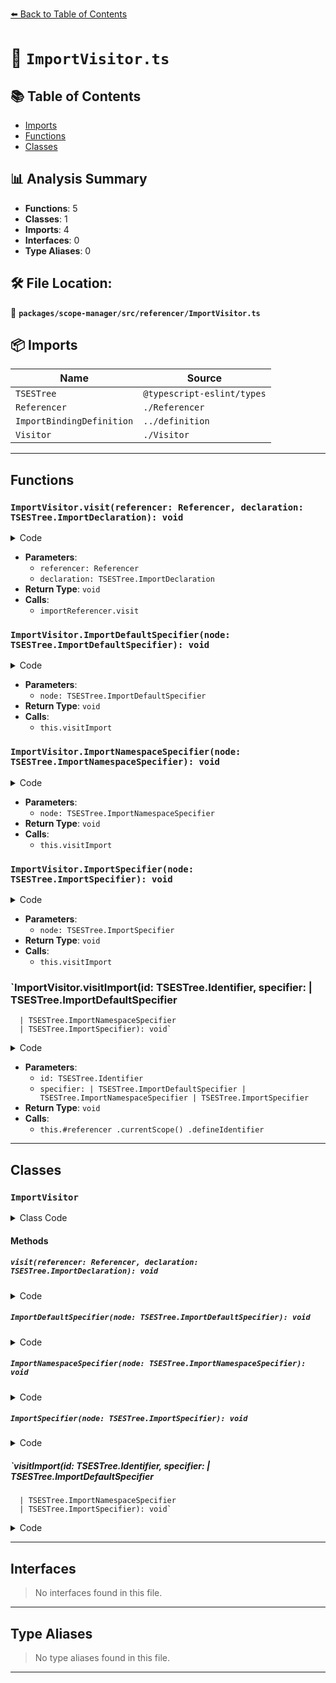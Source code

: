 [⬅️ Back to Table of Contents](../../../../index.md)

# 📄 `ImportVisitor.ts`

## 📚 Table of Contents

- [Imports](#imports)
- [Functions](#functions)
- [Classes](#classes)

## 📊 Analysis Summary

- **Functions**: 5
- **Classes**: 1
- **Imports**: 4
- **Interfaces**: 0
- **Type Aliases**: 0

## 🛠️ File Location:
📂 **`packages/scope-manager/src/referencer/ImportVisitor.ts`**

## 📦 Imports

| Name | Source |
|------|--------|
| `TSESTree` | `@typescript-eslint/types` |
| `Referencer` | `./Referencer` |
| `ImportBindingDefinition` | `../definition` |
| `Visitor` | `./Visitor` |


---

## Functions

### `ImportVisitor.visit(referencer: Referencer, declaration: TSESTree.ImportDeclaration): void`

<details><summary>Code</summary>

```ts
static visit(
    referencer: Referencer,
    declaration: TSESTree.ImportDeclaration,
  ): void {
    const importReferencer = new ImportVisitor(declaration, referencer);
    importReferencer.visit(declaration);
  }
```
</details>

- **Parameters**:
  - `referencer: Referencer`
  - `declaration: TSESTree.ImportDeclaration`
- **Return Type**: `void`
- **Calls**:
  - `importReferencer.visit`
### `ImportVisitor.ImportDefaultSpecifier(node: TSESTree.ImportDefaultSpecifier): void`

<details><summary>Code</summary>

```ts
protected ImportDefaultSpecifier(
    node: TSESTree.ImportDefaultSpecifier,
  ): void {
    const local = node.local;
    this.visitImport(local, node);
  }
```
</details>

- **Parameters**:
  - `node: TSESTree.ImportDefaultSpecifier`
- **Return Type**: `void`
- **Calls**:
  - `this.visitImport`
### `ImportVisitor.ImportNamespaceSpecifier(node: TSESTree.ImportNamespaceSpecifier): void`

<details><summary>Code</summary>

```ts
protected ImportNamespaceSpecifier(
    node: TSESTree.ImportNamespaceSpecifier,
  ): void {
    const local = node.local;
    this.visitImport(local, node);
  }
```
</details>

- **Parameters**:
  - `node: TSESTree.ImportNamespaceSpecifier`
- **Return Type**: `void`
- **Calls**:
  - `this.visitImport`
### `ImportVisitor.ImportSpecifier(node: TSESTree.ImportSpecifier): void`

<details><summary>Code</summary>

```ts
protected ImportSpecifier(node: TSESTree.ImportSpecifier): void {
    const local = node.local;
    this.visitImport(local, node);
  }
```
</details>

- **Parameters**:
  - `node: TSESTree.ImportSpecifier`
- **Return Type**: `void`
- **Calls**:
  - `this.visitImport`
### `ImportVisitor.visitImport(id: TSESTree.Identifier, specifier: | TSESTree.ImportDefaultSpecifier
      | TSESTree.ImportNamespaceSpecifier
      | TSESTree.ImportSpecifier): void`

<details><summary>Code</summary>

```ts
protected visitImport(
    id: TSESTree.Identifier,
    specifier:
      | TSESTree.ImportDefaultSpecifier
      | TSESTree.ImportNamespaceSpecifier
      | TSESTree.ImportSpecifier,
  ): void {
    this.#referencer
      .currentScope()
      .defineIdentifier(
        id,
        new ImportBindingDefinition(id, specifier, this.#declaration),
      );
  }
```
</details>

- **Parameters**:
  - `id: TSESTree.Identifier`
  - `specifier: | TSESTree.ImportDefaultSpecifier
      | TSESTree.ImportNamespaceSpecifier
      | TSESTree.ImportSpecifier`
- **Return Type**: `void`
- **Calls**:
  - `this.#referencer
      .currentScope()
      .defineIdentifier`

---

## Classes

### `ImportVisitor`

<details><summary>Class Code</summary>

```ts
export class ImportVisitor extends Visitor {
  readonly #declaration: TSESTree.ImportDeclaration;
  readonly #referencer: Referencer;

  constructor(declaration: TSESTree.ImportDeclaration, referencer: Referencer) {
    super(referencer);
    this.#declaration = declaration;
    this.#referencer = referencer;
  }

  static visit(
    referencer: Referencer,
    declaration: TSESTree.ImportDeclaration,
  ): void {
    const importReferencer = new ImportVisitor(declaration, referencer);
    importReferencer.visit(declaration);
  }

  protected ImportDefaultSpecifier(
    node: TSESTree.ImportDefaultSpecifier,
  ): void {
    const local = node.local;
    this.visitImport(local, node);
  }

  protected ImportNamespaceSpecifier(
    node: TSESTree.ImportNamespaceSpecifier,
  ): void {
    const local = node.local;
    this.visitImport(local, node);
  }

  protected ImportSpecifier(node: TSESTree.ImportSpecifier): void {
    const local = node.local;
    this.visitImport(local, node);
  }

  protected visitImport(
    id: TSESTree.Identifier,
    specifier:
      | TSESTree.ImportDefaultSpecifier
      | TSESTree.ImportNamespaceSpecifier
      | TSESTree.ImportSpecifier,
  ): void {
    this.#referencer
      .currentScope()
      .defineIdentifier(
        id,
        new ImportBindingDefinition(id, specifier, this.#declaration),
      );
  }
}
```
</details>

#### Methods

##### `visit(referencer: Referencer, declaration: TSESTree.ImportDeclaration): void`

<details><summary>Code</summary>

```ts
static visit(
    referencer: Referencer,
    declaration: TSESTree.ImportDeclaration,
  ): void {
    const importReferencer = new ImportVisitor(declaration, referencer);
    importReferencer.visit(declaration);
  }
```
</details>

##### `ImportDefaultSpecifier(node: TSESTree.ImportDefaultSpecifier): void`

<details><summary>Code</summary>

```ts
protected ImportDefaultSpecifier(
    node: TSESTree.ImportDefaultSpecifier,
  ): void {
    const local = node.local;
    this.visitImport(local, node);
  }
```
</details>

##### `ImportNamespaceSpecifier(node: TSESTree.ImportNamespaceSpecifier): void`

<details><summary>Code</summary>

```ts
protected ImportNamespaceSpecifier(
    node: TSESTree.ImportNamespaceSpecifier,
  ): void {
    const local = node.local;
    this.visitImport(local, node);
  }
```
</details>

##### `ImportSpecifier(node: TSESTree.ImportSpecifier): void`

<details><summary>Code</summary>

```ts
protected ImportSpecifier(node: TSESTree.ImportSpecifier): void {
    const local = node.local;
    this.visitImport(local, node);
  }
```
</details>

##### `visitImport(id: TSESTree.Identifier, specifier: | TSESTree.ImportDefaultSpecifier
      | TSESTree.ImportNamespaceSpecifier
      | TSESTree.ImportSpecifier): void`

<details><summary>Code</summary>

```ts
protected visitImport(
    id: TSESTree.Identifier,
    specifier:
      | TSESTree.ImportDefaultSpecifier
      | TSESTree.ImportNamespaceSpecifier
      | TSESTree.ImportSpecifier,
  ): void {
    this.#referencer
      .currentScope()
      .defineIdentifier(
        id,
        new ImportBindingDefinition(id, specifier, this.#declaration),
      );
  }
```
</details>


---

## Interfaces

> No interfaces found in this file.


---

## Type Aliases

> No type aliases found in this file.


---